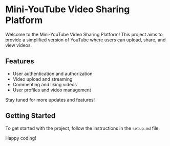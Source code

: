 # Mini-YouTube Video Sharing Platform

Welcome to the Mini-YouTube Video Sharing Platform! This project aims to provide a simplified version of YouTube where users can upload, share, and view videos.

## Features
- User authentication and authorization
- Video upload and streaming
- Commenting and liking videos
- User profiles and video management

Stay tuned for more updates and features!

## Getting Started
To get started with the project, follow the instructions in the `setup.md` file.

Happy coding!